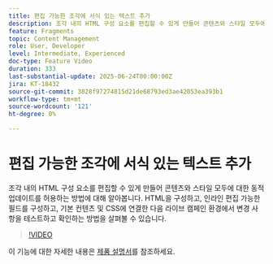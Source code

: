 ```yaml
---
title: 편집 가능한 조각에 서식 있는 텍스트 추가
description: 조각 내의 HTML 구성 요소를 편집할 수 있게 만들어 콘텐츠와 스타일 모두에 대한 동적 업데이트를 허용하는 방법에 대해 알아봅니다. HTML을 구성하고, 인라인 편집 가능한 필드를 구성하고, 기본 컨텐츠 및 CSS에 연결한 다음 라이브 캠페인 환경에서 변경 사항을 테스트하고 확인하는 방법을 살펴볼 수 있습니다.
feature: Fragments
topic: Content Management
role: User, Developer
level: Intermediate, Experienced
doc-type: Feature Video
duration: 333
last-substantial-update: 2025-06-24T00:00:00Z
jira: KT-18432
source-git-commit: 3028f97274815d21de68793ed3ae42053ea393b1
workflow-type: tm+mt
source-wordcount: '121'
ht-degree: 0%

---
```



# 편집 가능한 조각에 서식 있는 텍스트 추가

조각 내의 HTML 구성 요소를 편집할 수 있게 만들어 콘텐츠와 스타일 모두에 대한 동적 업데이트를 허용하는 방법에 대해 알아봅니다. HTML을 구성하고, 인라인 편집 가능한 필드를 구성하고, 기본 컨텐츠 및 CSS에 연결한 다음 라이브 캠페인 환경에서 변경 사항을 테스트하고 확인하는 방법을 살펴볼 수 있습니다.

>[!VIDEO](https://video.tv.adobe.com/v/3464363/?learn=on&enablevpops)

이 기능에 대한 자세한 내용은 [제품 설명서](https://experienceleague.adobe.com/ko/docs/journey-optimizer/using/content-management/fragments/customizable-fragments)를 참조하세요.
